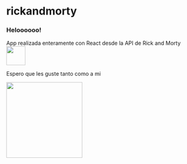 # rickandmorty

<h3>Heloooooo!</h3>
<p>App realizada enteramente con React desde la API de Rick and Morty <img src="https://media.giphy.com/media/3o7aD2d7hy9ktXNDP2/giphy.gif" width="50"></p>
<p>Espero que les guste tanto como a mi</p>

<img src="https://media.giphy.com/media/35nU79vBbeOm4/giphy.gif" width="200">
